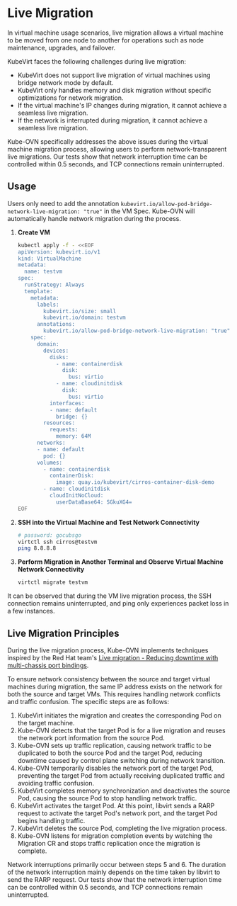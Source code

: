 # Live Migration

In virtual machine usage scenarios, live migration allows a virtual machine to be moved from one node to another for operations such as node maintenance, upgrades, and failover.

KubeVirt faces the following challenges during live migration:

- KubeVirt does not support live migration of virtual machines using bridge network mode by default.
- KubeVirt only handles memory and disk migration without specific optimizations for network migration.
- If the virtual machine's IP changes during migration, it cannot achieve a seamless live migration.
- If the network is interrupted during migration, it cannot achieve a seamless live migration.

Kube-OVN specifically addresses the above issues during the virtual machine migration process, allowing users to perform network-transparent live migrations. Our tests show that network interruption time can be controlled within 0.5 seconds, and TCP connections remain uninterrupted.

## Usage

Users only need to add the annotation `kubevirt.io/allow-pod-bridge-network-live-migration: "true"` in the VM Spec. Kube-OVN will automatically handle network migration during the process.

1. **Create VM**

    ```bash
    kubectl apply -f - <<EOF
    apiVersion: kubevirt.io/v1
    kind: VirtualMachine
    metadata:
      name: testvm
    spec:
      runStrategy: Always 
      template:
        metadata:
          labels:
            kubevirt.io/size: small
            kubevirt.io/domain: testvm
          annotations:
            kubevirt.io/allow-pod-bridge-network-live-migration: "true"
        spec:
          domain:
            devices:
              disks:
                - name: containerdisk
                  disk:
                    bus: virtio
                - name: cloudinitdisk
                  disk:
                    bus: virtio
              interfaces:
              - name: default
                bridge: {}
            resources:
              requests:
                memory: 64M
          networks:
          - name: default
            pod: {}
          volumes:
            - name: containerdisk
              containerDisk:
                image: quay.io/kubevirt/cirros-container-disk-demo
            - name: cloudinitdisk
              cloudInitNoCloud:
                userDataBase64: SGkuXG4=
    EOF
    ```

2. **SSH into the Virtual Machine and Test Network Connectivity**

    ```bash
    # password: gocubsgo
    virtctl ssh cirros@testvm
    ping 8.8.8.8
    ```

3. **Perform Migration in Another Terminal and Observe Virtual Machine Network Connectivity**

    ```bash
    virtctl migrate testvm
    ```

It can be observed that during the VM live migration process, the SSH connection remains uninterrupted, and ping only experiences packet loss in a few instances.

## Live Migration Principles

During the live migration process, Kube-OVN implements techniques inspired by the Red Hat team's [Live migration - Reducing downtime with multi-chassis port bindings](https://www.openvswitch.org/support/ovscon2022/slides/Live-migration-with-OVN.pdf).

To ensure network consistency between the source and target virtual machines during migration, the same IP address exists on the network for both the source and target VMs. This requires handling network conflicts and traffic confusion. The specific steps are as follows:

1. KubeVirt initiates the migration and creates the corresponding Pod on the target machine.
2. Kube-OVN detects that the target Pod is for a live migration and reuses the network port information from the source Pod.
3. Kube-OVN sets up traffic replication, causing network traffic to be duplicated to both the source Pod and the target Pod, reducing downtime caused by control plane switching during network transition.
4. Kube-OVN temporarily disables the network port of the target Pod, preventing the target Pod from actually receiving duplicated traffic and avoiding traffic confusion.
5. KubeVirt completes memory synchronization and deactivates the source Pod, causing the source Pod to stop handling network traffic.
6. KubeVirt activates the target Pod. At this point, libvirt sends a RARP request to activate the target Pod's network port, and the target Pod begins handling traffic.
7. KubeVirt deletes the source Pod, completing the live migration process.
8. Kube-OVN listens for migration completion events by watching the Migration CR and stops traffic replication once the migration is complete.

Network interruptions primarily occur between steps 5 and 6. The duration of the network interruption mainly depends on the time taken by libvirt to send the RARP request. Our tests show that the network interruption time can be controlled within 0.5 seconds, and TCP connections remain uninterrupted.